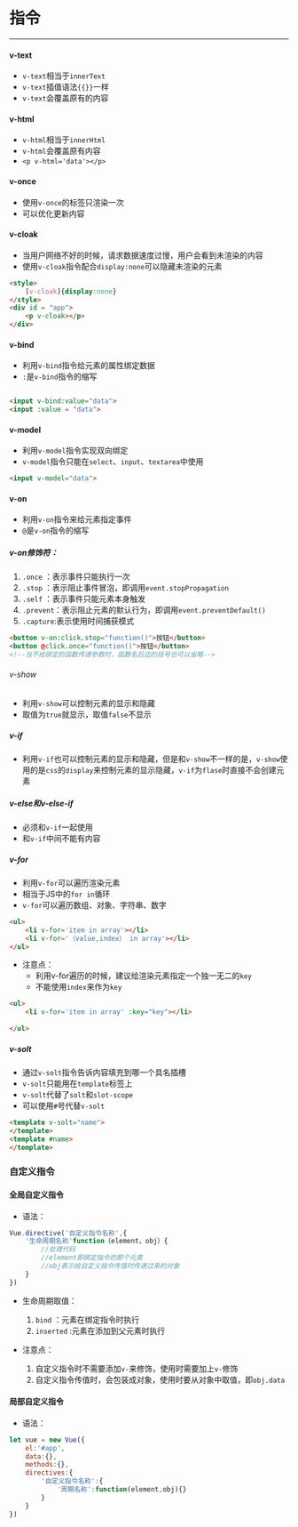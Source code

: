 # 指令
----
#### v-text
+ `v-text`相当于`innerText`
+ `v-text`插值语法`{{}}`一样
+ `v-text`会覆盖原有的内容

#### v-html
+ `v-html`相当于`innerHtml`
+ `v-html`会覆盖原有内容
+ `<p v-html='data'></p>`

#### v-once
+ 使用`v-once`的标签只渲染一次
+ 可以优化更新内容

#### v-cloak
+ 当用户网络不好的时候，请求数据速度过慢，用户会看到未渲染的内容
+ 使用`v-cloak`指令配合`display:none`可以隐藏未渲染的元素
``` html
<style>
	[v-cloak]{display:none}
</style>
<div id = "app">
	<p v-cloak></p>
</div>
```
#### v-bind
+ 利用`v-bind`指令给元素的属性绑定数据
+ `:`是`v-bind`指令的缩写
```html

<input v-bind:value="data">
<input :value = "data">
```

#### v-model
+ 利用`v-model`指令实现双向绑定
+ `v-model`指令只能在`select`、`input`、`textarea`中使用

```html
<input v-model="data">
```
#### v-on
+ 利用`v-on`指令来给元素指定事件
+ `@`是`v-on`指令的缩写

##### v-on修饰符：
1. `.once`  ：表示事件只能执行一次
2. `.stop`	：表示阻止事件冒泡，即调用`event.stopPropagation`
3. `.self`	：表示事件只能元素本身触发
4. `.prevent`：表示阻止元素的默认行为，即调用`event.preventDefault()`
5. `.capture`:表示使用时间捕获模式
```html
<button v-on:click.stop="function()">按钮</button>
<button @click.once="function()">按钮</button>
<!--当不给绑定的函数传递参数时，函数名后边的括号也可以省略-->
```
###### v-show
+ 利用`v-show`可以控制元素的显示和隐藏
+ 取值为`true`就显示，取值`false`不显示

##### v-if
+ 利用`v-if`也可以控制元素的显示和隐藏，但是和`v-show`不一样的是，`v-show`使用的是`css`的`display`来控制元素的显示隐藏，`v-if`为`flase`时直接不会创建元素

##### v-else和v-else-if
+ 必须和`v-if`一起使用
+ 和`v-if`中间不能有内容

##### v-for
+ 利用`v-for`可以遍历渲染元素
+ 相当于JS中的`for in`循环
+ `v-for`可以遍历数组、对象、字符串、数字
```html
<ul>
	<li v-for='item in array'></li>
	<li v-for='（value,index） in array'></li>
</ul>
```
+ 注意点：
	+ 利用v-for遍历的时候，建议给渲染元素指定一个独一无二的`key`
	+ 不能使用`index`来作为`key`

```html
<ul>
	<li v-for='item in array' :key="key"></li>
	
</ul>
```

##### v-solt
+ 通过`v-solt`指令告诉内容填充到哪一个具名插槽
+ `v-solt`只能用在`template`标签上
+ `v-solt`代替了`solt`和`slot-scope`
+ 可以使用`#`号代替`v-solt`

```html
<template v-solt="name">
</template>
<template #name>
</template>
```

### 自定义指令
#### 全局自定义指令
+ 语法：
```javascript
Vue.directive('自定义指令名称',{
	'生命周期名称'function（element，obj）{
		//处理代码
		//element即绑定指令的那个元素
		//obj表示给自定义指令传值时传递过来的对象
	}
})
```
+ 生命周期取值：
	1. `bind`     ：元素在绑定指令时执行
	2. `inserted` :元素在添加到父元素时执行


+ 注意点：
	1. 自定义指令时不需要添加`v-`来修饰，使用时需要加上`v-`修饰
	2. 自定义指令传值时，会包装成对象，使用时要从对象中取值，即`obj.data`

#### 局部自定义指令
+ 语法：

```javascript
let vue = new Vue({
	el:'#app',
	data:{},
	methods:{},
	directives:{
		'自定义指令名称':{
			'周期名称':function(element,obj){}
		}
	}
})
```
